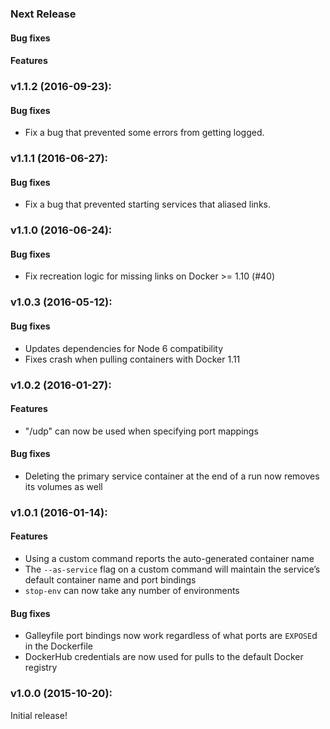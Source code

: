 ### Next Release
#### Bug fixes
#### Features


### v1.1.2 (2016-09-23):
#### Bug fixes
- Fix a bug that prevented some errors from getting logged.

### v1.1.1 (2016-06-27):
#### Bug fixes
- Fix a bug that prevented starting services that aliased links.

### v1.1.0 (2016-06-24):
#### Bug fixes
 - Fix recreation logic for missing links on Docker >= 1.10 (#40)

### v1.0.3 (2016-05-12):
#### Bug fixes
 - Updates dependencies for Node 6 compatibility
 - Fixes crash when pulling containers with Docker 1.11

### v1.0.2 (2016-01-27):
#### Features
 - "/udp" can now be used when specifying port mappings

#### Bug fixes
 - Deleting the primary service container at the end of a run now removes its
   volumes as well

### v1.0.1 (2016-01-14):
#### Features
 - Using a custom command reports the auto-generated container name
 - The `--as-service` flag on a custom command will maintain the service’s
   default container name and port bindings
 - `stop-env` can now take any number of environments

#### Bug fixes
 - Galleyfile port bindings now work regardless of what ports are `EXPOSE`d in
   the Dockerfile
 - DockerHub credentials are now used for pulls to the default Docker registry

### v1.0.0 (2015-10-20):

Initial release!
